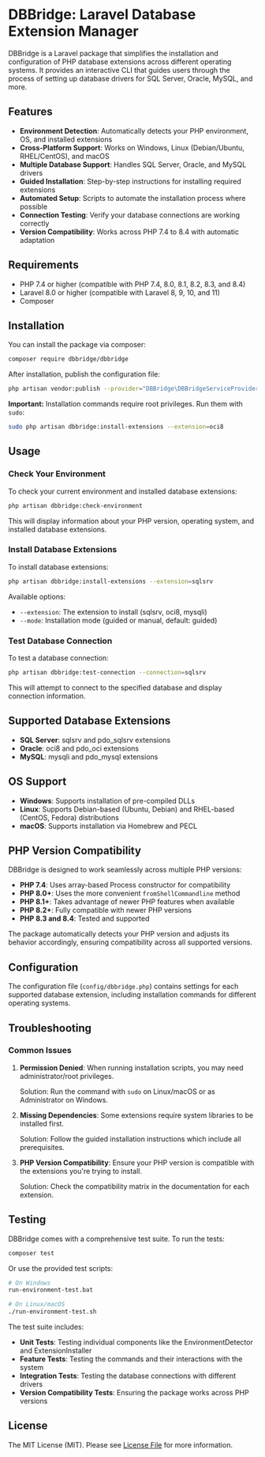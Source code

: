 # DBBridge: Laravel Database Extension Manager

DBBridge is a Laravel package that simplifies the installation and configuration of PHP database extensions across different operating systems. It provides an interactive CLI that guides users through the process of setting up database drivers for SQL Server, Oracle, MySQL, and more.

## Features

- **Environment Detection**: Automatically detects your PHP environment, OS, and installed extensions
- **Cross-Platform Support**: Works on Windows, Linux (Debian/Ubuntu, RHEL/CentOS), and macOS
- **Multiple Database Support**: Handles SQL Server, Oracle, and MySQL drivers
- **Guided Installation**: Step-by-step instructions for installing required extensions
- **Automated Setup**: Scripts to automate the installation process where possible
- **Connection Testing**: Verify your database connections are working correctly
- **Version Compatibility**: Works across PHP 7.4 to 8.4 with automatic adaptation

## Requirements

- PHP 7.4 or higher (compatible with PHP 7.4, 8.0, 8.1, 8.2, 8.3, and 8.4)
- Laravel 8.0 or higher (compatible with Laravel 8, 9, 10, and 11)
- Composer

## Installation

You can install the package via composer:

```bash
composer require dbbridge/dbbridge
```

After installation, publish the configuration file:

```bash
php artisan vendor:publish --provider="DBBridge\DBBridgeServiceProvider" --tag="config"
```

**Important:** Installation commands require root privileges. Run them with `sudo`:

```bash
sudo php artisan dbbridge:install-extensions --extension=oci8
```

## Usage

### Check Your Environment

To check your current environment and installed database extensions:

```bash
php artisan dbbridge:check-environment
```

This will display information about your PHP version, operating system, and installed database extensions.

### Install Database Extensions

To install database extensions:

```bash
php artisan dbbridge:install-extensions --extension=sqlsrv
```

Available options:
- `--extension`: The extension to install (sqlsrv, oci8, mysqli)
- `--mode`: Installation mode (guided or manual, default: guided)

### Test Database Connection

To test a database connection:

```bash
php artisan dbbridge:test-connection --connection=sqlsrv
```

This will attempt to connect to the specified database and display connection information.

## Supported Database Extensions

- **SQL Server**: sqlsrv and pdo_sqlsrv extensions
- **Oracle**: oci8 and pdo_oci extensions
- **MySQL**: mysqli and pdo_mysql extensions

## OS Support

- **Windows**: Supports installation of pre-compiled DLLs
- **Linux**: Supports Debian-based (Ubuntu, Debian) and RHEL-based (CentOS, Fedora) distributions
- **macOS**: Supports installation via Homebrew and PECL

## PHP Version Compatibility

DBBridge is designed to work seamlessly across multiple PHP versions:

- **PHP 7.4**: Uses array-based Process constructor for compatibility
- **PHP 8.0+**: Uses the more convenient `fromShellCommandline` method
- **PHP 8.1+**: Takes advantage of newer PHP features when available
- **PHP 8.2+**: Fully compatible with newer PHP versions
- **PHP 8.3 and 8.4**: Tested and supported

The package automatically detects your PHP version and adjusts its behavior accordingly, ensuring compatibility across all supported versions.

## Configuration

The configuration file (`config/dbbridge.php`) contains settings for each supported database extension, including installation commands for different operating systems.

## Troubleshooting

### Common Issues

1. **Permission Denied**: When running installation scripts, you may need administrator/root privileges.
   
   Solution: Run the command with `sudo` on Linux/macOS or as Administrator on Windows.

2. **Missing Dependencies**: Some extensions require system libraries to be installed first.
   
   Solution: Follow the guided installation instructions which include all prerequisites.

3. **PHP Version Compatibility**: Ensure your PHP version is compatible with the extensions you're trying to install.
   
   Solution: Check the compatibility matrix in the documentation for each extension.

## Testing

DBBridge comes with a comprehensive test suite. To run the tests:

```bash
composer test
```

Or use the provided test scripts:

```bash
# On Windows
run-environment-test.bat

# On Linux/macOS
./run-environment-test.sh
```

The test suite includes:

- **Unit Tests**: Testing individual components like the EnvironmentDetector and ExtensionInstaller
- **Feature Tests**: Testing the commands and their interactions with the system
- **Integration Tests**: Testing the database connections with different drivers
- **Version Compatibility Tests**: Ensuring the package works across PHP versions

## License

The MIT License (MIT). Please see [License File](LICENSE.md) for more information. 